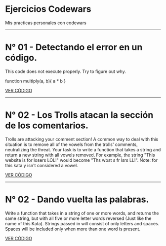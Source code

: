 # Ejercicios Codewars
 Mis practicas personales con codewars
 
 ---

# N° 01 - Detectando el error en un código.

This code does not execute properly. Try to figure out why.

function multiply(a, b){
  a * b
}


[VER CÓDIGO](https://github.com/maukovenich/Ejercicios-Codewars/tree/main/01_fixcode/fixcode)

---

# N° 02 - Los Trolls atacan la sección de los comentarios.

Trolls are attacking your comment section!
A common way to deal with this situation is to remove all of the vowels from the trolls' comments, neutralizing the threat.
Your task is to write a function that takes a string and return a new string with all vowels removed.
For example, the string "This website is for losers LOL!" would become "Ths wbst s fr lsrs LL!".
Note: for this kata y isn't considered a vowel.

[VER CÓDIGO](https://github.com/maukovenich/Ejercicios-Codewars/tree/main/02_disemvowel/disemvowel)

---

# N° 02 - Dando vuelta las palabras.

Write a function that takes in a string of one or more words, and returns the same string, but with all five or more letter words reversed (Just like the name of this Kata). Strings passed in will consist of only letters and spaces. Spaces will be included only when more than one word is present.

[VER CÓDIGO](https://github.com/maukovenich/Ejercicios-Codewars/tree/main/03_spinning/spinning)
